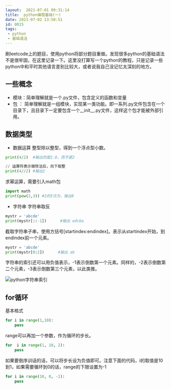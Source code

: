 ```yaml
---
layout:  2021-07-01 09:31:14
title:  python编程基础(一)
date: 2021-07-02 13:50:51
id: 0015
tags:
 - python
 - 基础语法
---
```


刷leetcode上的题目，使用python将部分题目重做。发现很多python的基础语法不是很牢固，在这里记录一下。这里没打算写一个python的教程，只是记录一些python中和平时其他语言差别比较大，或者说我自己没记忆太深刻的地方。

## 一些概念

* 模块：简单理解就是一个.py文件，包含定义的函数和变量
* 包 ： 简单理解就是一组模块，实现某一类功能。即一系列.py文件包含在一个目录下，且目录下一定要包含一个__init__.py文件，这样这个包才能被外部引用。
## 数据类型
* 数据运算
整型除以整型，得到一个浮点型小数。
```python
print(4/2)  #输出的是2.0，而不是2

// 运算符表示做除法后，向下取整
print(4//2) #输出2
```
<!--more-->
求幂运算，需要引入math包
``` python
import math
print(pow(2,3)) #2的3次方，输出8
```

* 字符串
字符串取反
```python
mystr = 'abcde'
print(mystr[::-1])      #输出 edcba
```
截取字符串子串，使用方括号[startindex:endindex]。表示从startindex开始，到endindex前一个元素。
```python
mystr = 'abcde'
print(mystr[0:2])      #输出 ab
```
字符串的索引还可以用负值表示，-1表示倒数第一个元素。同样的，-2表示倒数第二个元素，-3表示倒数第三个元素，以此类推。

![python字符串索引](https://wx1.sinaimg.cn/large/8ed9132cly1gs2pjp9kgij208e04u746.jpg)


## for循环
基本格式
``` python
for i in range(1,10):
    pass
```
range可以再加一个参数，作为循环的步长。
``` python
for  i in range(1, 10, 2):
    pass
```
如果要倒序训话的话，可以将步长设为负值即可。注意下面的代码，i的取值是10到1，如果需要循环到0的话，range的下限设置为-1
``` python
for i in range(10, 0, -1):
    pass
```

